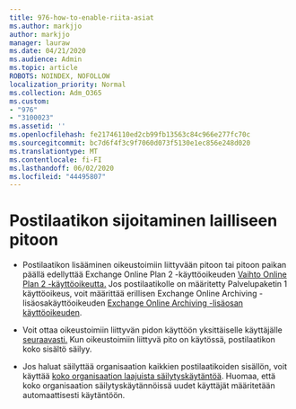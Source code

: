 ```yaml
---
title: 976-how-to-enable-riita-asiat
ms.author: markjjo
author: markjjo
manager: lauraw
ms.date: 04/21/2020
ms.audience: Admin
ms.topic: article
ROBOTS: NOINDEX, NOFOLLOW
localization_priority: Normal
ms.collection: Adm_O365
ms.custom:
- "976"
- "3100023"
ms.assetid: ''
ms.openlocfilehash: fe21746110ed2cb99fb13563c84c966e277fc70c
ms.sourcegitcommit: bc7d6f4f3c9f7060d073f5130e1ec856e248d020
ms.translationtype: MT
ms.contentlocale: fi-FI
ms.lasthandoff: 06/02/2020
ms.locfileid: "44495807"
---
```

# <a name="place-a-mailbox-on-legal-hold"></a>Postilaatikon sijoitaminen lailliseen pitoon

- Postilaatikon lisääminen oikeustoimiin liittyvään pitoon tai pitoon paikan päällä edellyttää Exchange Online Plan 2 -käyttöoikeuden [Vaihto Online Plan 2 -käyttöoikeutta.](https://docs.microsoft.com/office365/servicedescriptions/office-365-platform-service-description/office-365-plan-options) Jos postilaatikolle on määritetty Palvelupaketin 1 käyttöoikeus, voit määrittää erillisen Exchange Online Archiving -lisäosakäyttöoikeuden [Exchange Online Archiving -lisäosan käyttöoikeuden](https://docs.microsoft.com/office365/servicedescriptions/exchange-online-archiving-service-description).

- Voit ottaa oikeustoimiin liittyvän pidon käyttöön yksittäiselle käyttäjälle [seuraavasti.](https://docs.microsoft.com/microsoft-365/compliance/create-a-litigation-hold) Kun oikeustoimiin liittyvä pito on käytössä, postilaatikon koko sisältö säilyy.

- Jos haluat säilyttää organisaation kaikkien postilaatikoiden sisällön, voit käyttää [koko organisaation laajuista säilytyskäytäntöä](https://docs.microsoft.com/microsoft-365/compliance/retention-policies#applying-a-retention-policy-to-an-entire-organization-or-specific-locations). Huomaa, että koko organisaation säilytyskäytännöissä uudet käyttäjät määritetään automaattisesti käytäntöön.
